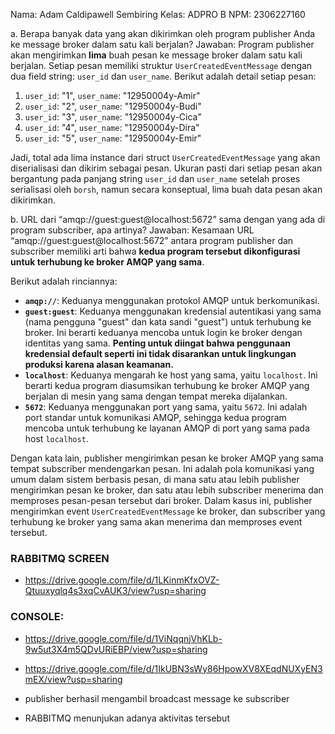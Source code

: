 Nama: Adam Caldipawell Sembiring Kelas: ADPRO B NPM: 2306227160

a. Berapa banyak data yang akan dikirimkan oleh program publisher Anda ke message broker dalam satu kali berjalan?
Jawaban:
Program publisher akan mengirimkan **lima** buah pesan ke message broker dalam satu kali berjalan. Setiap pesan memiliki struktur `UserCreatedEventMessage` dengan dua field string: `user_id` dan `user_name`. Berikut adalah detail setiap pesan:

1.  `user_id`: "1", `user_name`: "12950004y-Amir"
2.  `user_id`: "2", `user_name`: "12950004y-Budi"
3.  `user_id`: "3", `user_name`: "12950004y-Cica"
4.  `user_id`: "4", `user_name`: "12950004y-Dira"
5.  `user_id`: "5", `user_name`: "12950004y-Emir"

Jadi, total ada lima instance dari struct `UserCreatedEventMessage` yang akan diserialisasi dan dikirim sebagai pesan. Ukuran pasti dari setiap pesan akan bergantung pada panjang string `user_id` dan `user_name` setelah proses serialisasi oleh `borsh`, namun secara konseptual, lima buah data pesan akan dikirimkan.

b. URL dari “amqp://guest:guest@localhost:5672” sama dengan yang ada di program subscriber, apa artinya?
Jawaban:
Kesamaan URL “amqp://guest:guest@localhost:5672” antara program publisher dan subscriber memiliki arti bahwa **kedua program tersebut dikonfigurasi untuk terhubung ke broker AMQP yang sama**.

Berikut adalah rinciannya:

* **`amqp://`**: Keduanya menggunakan protokol AMQP untuk berkomunikasi.
* **`guest:guest`**: Keduanya menggunakan kredensial autentikasi yang sama (nama pengguna "guest" dan kata sandi "guest") untuk terhubung ke broker. Ini berarti keduanya mencoba untuk login ke broker dengan identitas yang sama. **Penting untuk diingat bahwa penggunaan kredensial default seperti ini tidak disarankan untuk lingkungan produksi karena alasan keamanan.**
* **`localhost`**: Keduanya mengarah ke host yang sama, yaitu `localhost`. Ini berarti kedua program diasumsikan terhubung ke broker AMQP yang berjalan di mesin yang sama dengan tempat mereka dijalankan.
* **`5672`**: Keduanya menggunakan port yang sama, yaitu `5672`. Ini adalah port standar untuk komunikasi AMQP, sehingga kedua program mencoba untuk terhubung ke layanan AMQP di port yang sama pada host `localhost`.

Dengan kata lain, publisher mengirimkan pesan ke broker AMQP yang sama tempat subscriber mendengarkan pesan. Ini adalah pola komunikasi yang umum dalam sistem berbasis pesan, di mana satu atau lebih publisher mengirimkan pesan ke broker, dan satu atau lebih subscriber menerima dan memproses pesan-pesan tersebut dari broker. Dalam kasus ini, publisher mengirimkan event `UserCreatedEventMessage` ke broker, dan subscriber yang terhubung ke broker yang sama akan menerima dan memproses event tersebut.

### RABBITMQ SCREEN
- https://drive.google.com/file/d/1LKinmKfxOVZ-Qtuuxyqlq4s3xqCvAUK3/view?usp=sharing

### CONSOLE:
- https://drive.google.com/file/d/1ViNqqnjVhKLb-9w5ut3X4m5QDvURiEBP/view?usp=sharing
- https://drive.google.com/file/d/1IkUBN3sWy86HpowXV8XEqdNUXyEN3mEX/view?usp=sharing

- publisher berhasil mengambil broadcast message ke subscriber
- RABBITMQ menunjukan adanya aktivitas tersebut

